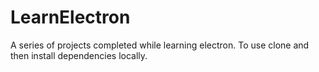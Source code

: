 # LearnElectron

A series of projects completed while learning electron. To use clone and then install dependencies locally.
